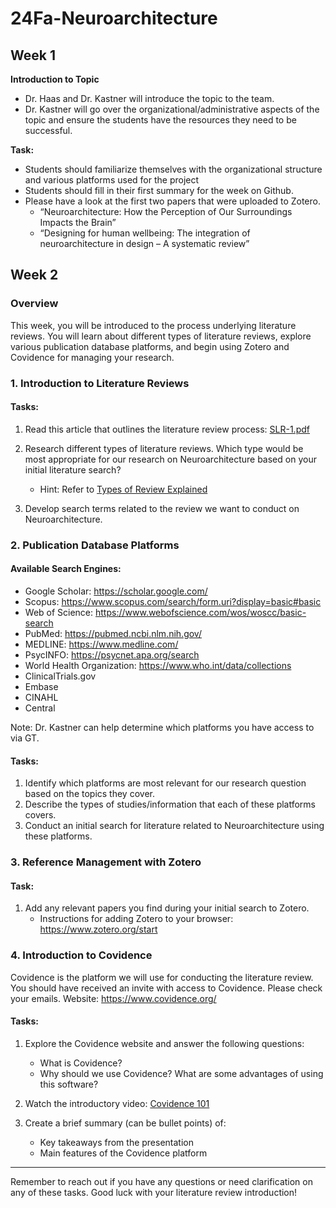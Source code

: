 # 24Fa-Neuroarchitecture

## Week 1
**Introduction to Topic**
* Dr. Haas and Dr. Kastner will introduce the topic to the team. 
* Dr. Kastner will go over the organizational/administrative aspects of the topic and ensure the students have the resources they need to be successful.
  
**Task:**
* Students should familiarize themselves with the organizational structure and various platforms used for the project
* Students should fill in their first summary for the week on Github.
* Please have a look at the first two papers that were uploaded to Zotero. 
  + “Neuroarchitecture: How the Perception of Our Surroundings Impacts the Brain”
  + “Designing for human wellbeing: The integration of neuroarchitecture in design – A systematic review”



## Week 2

### Overview
This week, you will be introduced to the process underlying literature reviews. You will learn about different types of literature reviews, explore various publication database platforms, and begin using Zotero and Covidence for managing your research.

### 1. Introduction to Literature Reviews

#### Tasks:
1. Read this article that outlines the literature review process: [SLR-1.pdf](https://www.dropbox.com/scl/fi/710hiakxcg8372yotcfel/SLR-1.pdf?rlkey=c6iws9ffguulg8se9cigy4ba6&st=y9jlb6t2&dl=0)

2. Research different types of literature reviews. Which type would be most appropriate for our research on Neuroarchitecture based on your initial literature search?
   - Hint: Refer to [Types of Review Explained](https://support.covidence.org/help/types-of-review-explained)

3. Develop search terms related to the review we want to conduct on Neuroarchitecture.

### 2. Publication Database Platforms

#### Available Search Engines:
- Google Scholar: https://scholar.google.com/
- Scopus: https://www.scopus.com/search/form.uri?display=basic#basic
- Web of Science: https://www.webofscience.com/wos/woscc/basic-search
- PubMed: https://pubmed.ncbi.nlm.nih.gov/
- MEDLINE: https://www.medline.com/
- PsycINFO: https://psycnet.apa.org/search
- World Health Organization: https://www.who.int/data/collections
- ClinicalTrials.gov
- Embase
- CINAHL
- Central

Note: Dr. Kastner can help determine which platforms you have access to via GT.

#### Tasks:
1. Identify which platforms are most relevant for our research question based on the topics they cover.
2. Describe the types of studies/information that each of these platforms covers.
3. Conduct an initial search for literature related to Neuroarchitecture using these platforms.

### 3. Reference Management with Zotero

#### Task:
1. Add any relevant papers you find during your initial search to Zotero.
   - Instructions for adding Zotero to your browser: https://www.zotero.org/start

### 4. Introduction to Covidence

Covidence is the platform we will use for conducting the literature review. You should have received an invite with access to Covidence. Please check your emails.
Website: https://www.covidence.org/

#### Tasks:
1. Explore the Covidence website and answer the following questions:
   - What is Covidence?
   - Why should we use Covidence? What are some advantages of using this software?

2. Watch the introductory video: [Covidence 101](https://www.youtube.com/watch?v=Tg1rgfe4vdk)

3. Create a brief summary (can be bullet points) of:
   - Key takeaways from the presentation
   - Main features of the Covidence platform


---

Remember to reach out if you have any questions or need clarification on any of these tasks. Good luck with your literature review introduction!

